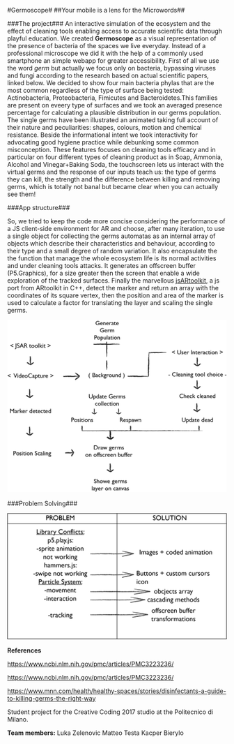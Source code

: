 #Germoscope#
##Your mobile is a lens for the Microwords##

###The project###
An interactive simulation of the ecosystem and the effect of cleaning tools enabling access to accurate scientific data through playful education.
We created **Germoscope** as a visual representation of the presence of bacteria of the spaces we live everyday. Instead of a professional microscope we did it with the help of a commonly used smartphone an simple webapp for greater accessibility. 
First of all we use the word *germ* but actually we focus only on bacteria, bypassing viruses and fungi according to the research  based on actual scientific papers, linked below. We decided to show four main bacteria phylas that are the most common regardless of the type of surface being tested: Actinobacteria, Proteobacteria, Fimicutes and Bacteroidetes.This families are present on eveery type of surfaces and we took an averaged presence percentage for calculating a plausible distribution in our germs population. The single germs have been illustrated an animated taking full account of their nature and peculiarities: shapes, colours, motion and chemical resistance.
Beside the informational intent we took interactivity for advocating good hygiene practice while debunking some common misconception. These features focuses on cleaning tools efficacy and in particular on four different types of cleaning product as in Soap, Ammonia, Alcohol and Vinegar+Baking Soda, the touchscreen lets us interact with the virtual germs and the response of our inputs teach us: the type of germs they can kill, the strength and the difference between killing and removing germs, which is totally not banal but became clear when you can actually see them!

###App structure###

So, we tried to keep the code more concise considering the performance of a JS client-side environment for AR and choose, after many iteration, to use a single object for collecting the germs automatas as an internal array of objects which describe their characteristics and behaviour, according to their type and a small degree of random variation.
It also encapsulate the the function that manage the whole ecosystem life is its normal activities and under cleaning tools attacks. It generates an offscreen buffer (P5.Graphics), for a size greater then the screen that enable a wide exploration of the tracked surfaces. Finally the marvellous [jsARtoolkit](https://artoolkit.github.io/jsartoolkit5/), a js port from ARtoolkit in C++, detect the marker and return an array with the coordinates of its square vertex, then the position and area of the marker is used to calculate a factor for translating the layer and scaling the single germs.

![Graf2](/assets/graf2.png)



###Problem Solving###





![Graf1 ](/assets/graf1.png)

**References**

https://www.ncbi.nlm.nih.gov/pmc/articles/PMC3223236/

https://www.ncbi.nlm.nih.gov/pmc/articles/PMC3223236/

https://www.mnn.com/health/healthy-spaces/stories/disinfectants-a-guide-to-killing-germs-the-right-way


Student project for the Creative Coding 2017 studio
at the Politecnico di Milano. 

**Team members:**
Luka Zelenovic
Matteo Testa
Kacper Bierylo

